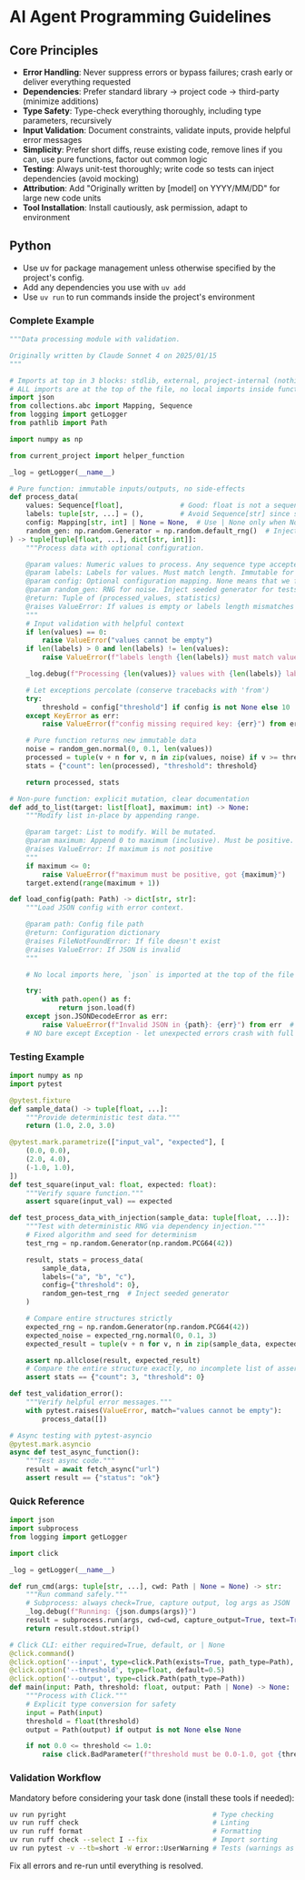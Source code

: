 # AI Agent Programming Guidelines

## Core Principles

- **Error Handling**: Never suppress errors or bypass failures; crash early or deliver everything requested
- **Dependencies**: Prefer standard library → project code → third-party (minimize additions)
- **Type Safety**: Type-check everything thoroughly, including type parameters, recursively
- **Input Validation**: Document constraints, validate inputs, provide helpful error messages
- **Simplicity**: Prefer short diffs, reuse existing code, remove lines if you can, use pure functions, factor out common logic
- **Testing**: Always unit-test thoroughly; write code so tests can inject dependencies (avoid mocking)
- **Attribution**: Add "Originally written by [model] on YYYY/MM/DD" for large new code units
- **Tool Installation**: Install cautiously, ask permission, adapt to environment

## Python

- Use uv for package management unless otherwise specified by the project's config.
- Add any dependencies you use with `uv add`
- Use `uv run` to run commands inside the project's environment

### Complete Example

```python
"""Data processing module with validation.

Originally written by Claude Sonnet 4 on 2025/01/15
"""

# Imports at top in 3 blocks: stdlib, external, project-internal (nothing in-between so that import sorters work)
# ALL imports are at the top of the file, no local imports inside functions
import json
from collections.abc import Mapping, Sequence
from logging import getLogger
from pathlib import Path

import numpy as np

from current_project import helper_function

_log = getLogger(__name__)

# Pure function: immutable inputs/outputs, no side-effects
def process_data(
    values: Sequence[float],              # Good: float is not a sequence
    labels: tuple[str, ...] = (),         # Avoid Sequence[str] since str is a Sequence[str]; immutable default
    config: Mapping[str, int] | None = None,  # Use | None only when None has different meaning than empty
    random_gen: np.random.Generator = np.random.default_rng()  # Injection point for testing
) -> tuple[tuple[float, ...], dict[str, int]]:
    """Process data with optional configuration.

    @param values: Numeric values to process. Any sequence type accepted.
    @param labels: Labels for values. Must match length. Immutable for safety.
    @param config: Optional configuration mapping. None means that we fetch the defaults ourselves.
    @param random_gen: RNG for noise. Inject seeded generator for tests.
    @return: Tuple of (processed_values, statistics)
    @raises ValueError: If values is empty or labels length mismatches
    """
    # Input validation with helpful context
    if len(values) == 0:
        raise ValueError("values cannot be empty")
    if len(labels) > 0 and len(labels) != len(values):
        raise ValueError(f"labels length {len(labels)} must match values length {len(values)}")

    _log.debug(f"Processing {len(values)} values with {len(labels)} labels")

    # Let exceptions percolate (conserve tracebacks with 'from')
    try:
        threshold = config["threshold"] if config is not None else 10
    except KeyError as err:
        raise ValueError(f"config missing required key: {err}") from err

    # Pure function returns new immutable data
    noise = random_gen.normal(0, 0.1, len(values))
    processed = tuple(v + n for v, n in zip(values, noise) if v >= threshold)
    stats = {"count": len(processed), "threshold": threshold}

    return processed, stats

# Non-pure function: explicit mutation, clear documentation
def add_to_list(target: list[float], maximum: int) -> None:
    """Modify list in-place by appending range.

    @param target: List to modify. Will be mutated.
    @param maximum: Append 0 to maximum (inclusive). Must be positive.
    @raises ValueError: If maximum is not positive
    """
    if maximum <= 0:
        raise ValueError(f"maximum must be positive, got {maximum}")
    target.extend(range(maximum + 1))

def load_config(path: Path) -> dict[str, str]:
    """Load JSON config with error context.

    @param path: Config file path
    @return: Configuration dictionary
    @raises FileNotFoundError: If file doesn't exist
    @raises ValueError: If JSON is invalid
    """

    # No local imports here, `json` is imported at the top of the file

    try:
        with path.open() as f:
            return json.load(f)
    except json.JSONDecodeError as err:
        raise ValueError(f"Invalid JSON in {path}: {err}") from err  # Conserve traceback
    # NO bare except Exception - let unexpected errors crash with full trace
```

### Testing Example

```python
import numpy as np
import pytest

@pytest.fixture
def sample_data() -> tuple[float, ...]:
    """Provide deterministic test data."""
    return (1.0, 2.0, 3.0)

@pytest.mark.parametrize(["input_val", "expected"], [
    (0.0, 0.0),
    (2.0, 4.0),
    (-1.0, 1.0),
])
def test_square(input_val: float, expected: float):
    """Verify square function."""
    assert square(input_val) == expected

def test_process_data_with_injection(sample_data: tuple[float, ...]):
    """Test with deterministic RNG via dependency injection."""
    # Fixed algorithm and seed for determinism
    test_rng = np.random.Generator(np.random.PCG64(42))

    result, stats = process_data(
        sample_data,
        labels=("a", "b", "c"),
        config={"threshold": 0},
        random_gen=test_rng  # Inject seeded generator
    )

    # Compare entire structures strictly
    expected_rng = np.random.Generator(np.random.PCG64(42))
    expected_noise = expected_rng.normal(0, 0.1, 3)
    expected_result = tuple(v + n for v, n in zip(sample_data, expected_noise))

    assert np.allclose(result, expected_result)
    # Compare the entire structure exactly, no incomplete list of asserts for individual attributes
    assert stats == {"count": 3, "threshold": 0}

def test_validation_error():
    """Verify helpful error messages."""
    with pytest.raises(ValueError, match="values cannot be empty"):
        process_data([])

# Async testing with pytest-asyncio
@pytest.mark.asyncio
async def test_async_function():
    """Test async code."""
    result = await fetch_async("url")
    assert result == {"status": "ok"}
```

### Quick Reference

```python
import json
import subprocess
from logging import getLogger

import click

_log = getLogger(__name__)

def run_cmd(args: tuple[str, ...], cwd: Path | None = None) -> str:
    """Run command safely."""
    # Subprocess: always check=True, capture output, log args as JSON
    _log.debug(f"Running: {json.dumps(args)}")
    result = subprocess.run(args, cwd=cwd, capture_output=True, text=True, check=True)
    return result.stdout.strip()

# Click CLI: either required=True, default, or | None
@click.command()
@click.option('--input', type=click.Path(exists=True, path_type=Path), required=True)
@click.option('--threshold', type=float, default=0.5)
@click.option('--output', type=click.Path(path_type=Path))
def main(input: Path, threshold: float, output: Path | None) -> None:
    """Process with Click."""
    # Explicit type conversion for safety
    input = Path(input)
    threshold = float(threshold)
    output = Path(output) if output is not None else None

    if not 0.0 <= threshold <= 1.0:
        raise click.BadParameter(f"threshold must be 0.0-1.0, got {threshold}")
```

### Validation Workflow

Mandatory before considering your task done (install these tools if needed):

```bash
uv run pyright                                    # Type checking
uv run ruff check                                 # Linting
uv run ruff format                                # Formatting
uv run ruff check --select I --fix                # Import sorting
uv run pytest -v --tb=short -W error::UserWarning # Tests (warnings as errors)
```

Fix all errors and re-run until everything is resolved.
